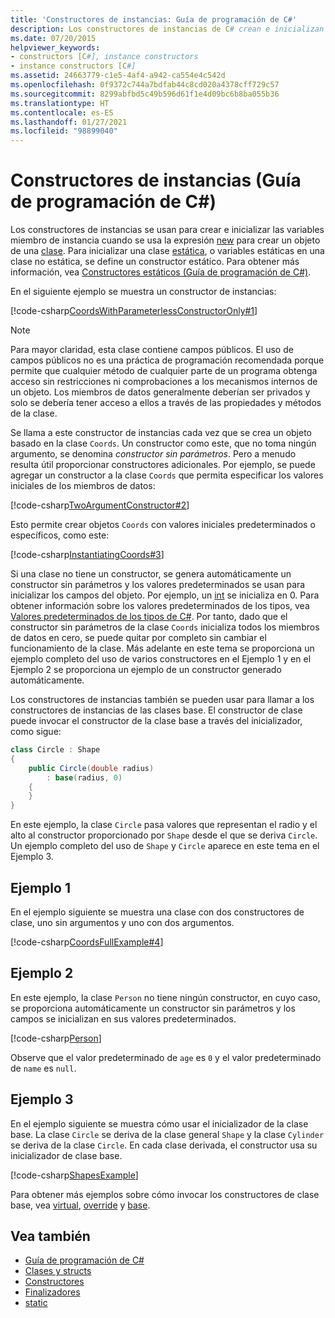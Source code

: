 ```yaml
---
title: 'Constructores de instancias: Guía de programación de C#'
description: Los constructores de instancias de C# crean e inicializan variables miembro de instancia cuando se usa la expresión nueva para crear un objeto de una clase.
ms.date: 07/20/2015
helpviewer_keywords:
- constructors [C#], instance constructors
- instance constructors [C#]
ms.assetid: 24663779-c1e5-4af4-a942-ca554e4c542d
ms.openlocfilehash: 0f9372c744a7bdfab44c8cd020a4378cff729c57
ms.sourcegitcommit: 8299abfbd5c49b596d61f1e4d09bc6b8ba055b36
ms.translationtype: HT
ms.contentlocale: es-ES
ms.lasthandoff: 01/27/2021
ms.locfileid: "98899040"
---
```

# <a name="instance-constructors-c-programming-guide"></a>Constructores de instancias (Guía de programación de C#)

Los constructores de instancias se usan para crear e inicializar las variables miembro de instancia cuando se usa la expresión [new](../../language-reference/operators/new-operator.md) para crear un objeto de una [clase](../../language-reference/keywords/class.md). Para inicializar una clase [estática](../../language-reference/keywords/static.md), o variables estáticas en una clase no estática, se define un constructor estático. Para obtener más información, vea [Constructores estáticos (Guía de programación de C#)](./static-constructors.md).  
  
 En el siguiente ejemplo se muestra un constructor de instancias:  
  
 [!code-csharp[CoordsWithParameterlessConstructorOnly#1](snippets/instance-constructors/coords/Program.cs#1)]
  
> [!NOTE]
> Para mayor claridad, esta clase contiene campos públicos. El uso de campos públicos no es una práctica de programación recomendada porque permite que cualquier método de cualquier parte de un programa obtenga acceso sin restricciones ni comprobaciones a los mecanismos internos de un objeto. Los miembros de datos generalmente deberían ser privados y solo se debería tener acceso a ellos a través de las propiedades y métodos de la clase.  
  
 Se llama a este constructor de instancias cada vez que se crea un objeto basado en la clase `Coords`. Un constructor como este, que no toma ningún argumento, se denomina *constructor sin parámetros*. Pero a menudo resulta útil proporcionar constructores adicionales. Por ejemplo, se puede agregar un constructor a la clase `Coords` que permita especificar los valores iniciales de los miembros de datos:  
  
 [!code-csharp[TwoArgumentConstructor#2](snippets/instance-constructors/coords/Program.cs#2)]
  
 Esto permite crear objetos `Coords` con valores iniciales predeterminados o específicos, como este:  
  
 [!code-csharp[InstantiatingCoords#3](snippets/instance-constructors/coords/Program.cs#3)]
  
 Si una clase no tiene un constructor, se genera automáticamente un constructor sin parámetros y los valores predeterminados se usan para inicializar los campos del objeto. Por ejemplo, un [int](../../language-reference/builtin-types/integral-numeric-types.md) se inicializa en 0. Para obtener información sobre los valores predeterminados de los tipos, vea [Valores predeterminados de los tipos de C#](../../language-reference/builtin-types/default-values.md). Por tanto, dado que el constructor sin parámetros de la clase `Coords` inicializa todos los miembros de datos en cero, se puede quitar por completo sin cambiar el funcionamiento de la clase. Más adelante en este tema se proporciona un ejemplo completo del uso de varios constructores en el Ejemplo 1 y en el Ejemplo 2 se proporciona un ejemplo de un constructor generado automáticamente.  
  
 Los constructores de instancias también se pueden usar para llamar a los constructores de instancias de las clases base. El constructor de clase puede invocar el constructor de la clase base a través del inicializador, como sigue:  
  
```csharp
class Circle : Shape
{
    public Circle(double radius)
        : base(radius, 0)
    {
    }
}
```
  
 En este ejemplo, la clase `Circle` pasa valores que representan el radio y el alto al constructor proporcionado por `Shape` desde el que se deriva `Circle`. Un ejemplo completo del uso de `Shape` y `Circle` aparece en este tema en el Ejemplo 3.  
  
## <a name="example-1"></a>Ejemplo 1  

 En el ejemplo siguiente se muestra una clase con dos constructores de clase, uno sin argumentos y uno con dos argumentos.  
  
 [!code-csharp[CoordsFullExample#4](snippets/instance-constructors/coords/Program.cs#4)]
  
## <a name="example-2"></a>Ejemplo 2  

 En este ejemplo, la clase `Person` no tiene ningún constructor, en cuyo caso, se proporciona automáticamente un constructor sin parámetros y los campos se inicializan en sus valores predeterminados.  
  
 [!code-csharp[Person](snippets/instance-constructors/person/Program.cs)]
  
 Observe que el valor predeterminado de `age` es `0` y el valor predeterminado de `name` es `null`.
  
## <a name="example-3"></a>Ejemplo 3  

 En el ejemplo siguiente se muestra cómo usar el inicializador de la clase base. La clase `Circle` se deriva de la clase general `Shape` y la clase `Cylinder` se deriva de la clase `Circle`. En cada clase derivada, el constructor usa su inicializador de clase base.  
  
 [!code-csharp[ShapesExample](snippets/instance-constructors/shapes/Program.cs)]
  
 Para obtener más ejemplos sobre cómo invocar los constructores de clase base, vea [virtual](../../language-reference/keywords/virtual.md), [override](../../language-reference/keywords/override.md) y [base](../../language-reference/keywords/base.md).  
  
## <a name="see-also"></a>Vea también

- [Guía de programación de C#](../index.md)
- [Clases y structs](./index.md)
- [Constructores](./constructors.md)
- [Finalizadores](./destructors.md)
- [static](../../language-reference/keywords/static.md)
